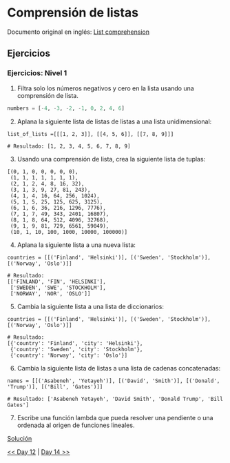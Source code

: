 # Comprensión de listas

Documento original en inglés: [List comprehension](https://github.com/Asabeneh/30-Days-Of-Python/blob/master/13_Day_List_comprehension/13_list_comprehension.md)

## Ejercicios

### Ejercicios: Nivel 1

1. Filtra solo los números negativos y cero en la lista usando una comprensión de lista.

```python
numbers = [-4, -3, -2, -1, 0, 2, 4, 6]
```

2. Aplana la siguiente lista de listas de listas a una lista unidimensional:

```
list_of_lists =[[[1, 2, 3]], [[4, 5, 6]], [[7, 8, 9]]]

# Resultado: [1, 2, 3, 4, 5, 6, 7, 8, 9]
```

3. Usando una comprensión de lista, crea la siguiente lista de tuplas:

```
[(0, 1, 0, 0, 0, 0, 0),
 (1, 1, 1, 1, 1, 1, 1),
 (2, 1, 2, 4, 8, 16, 32),
 (3, 1, 3, 9, 27, 81, 243),
 (4, 1, 4, 16, 64, 256, 1024),
 (5, 1, 5, 25, 125, 625, 3125),
 (6, 1, 6, 36, 216, 1296, 7776),
 (7, 1, 7, 49, 343, 2401, 16807),
 (8, 1, 8, 64, 512, 4096, 32768),
 (9, 1, 9, 81, 729, 6561, 59049),
 (10, 1, 10, 100, 1000, 10000, 100000)]
```

4. Aplana la siguiente lista a una nueva lista:

```
countries = [[('Finland', 'Helsinki')], [('Sweden', 'Stockholm')], [('Norway', 'Oslo')]]

# Resultado:
[['FINLAND', 'FIN', 'HELSINKI'],
 ['SWEDEN', 'SWE', 'STOCKHOLM'],
 ['NORWAY', 'NOR', 'OSLO']]
```
5. Cambia la siguiente lista a una lista de diccionarios:
```
countries = [[('Finland', 'Helsinki')], [('Sweden', 'Stockholm')], [('Norway', 'Oslo')]]

# Resultado:
[{'country': 'Finland', 'city': 'Helsinki'},
 {'country': 'Sweden', 'city': 'Stockholm'},
 {'country': 'Norway', 'city': 'Oslo'}]
```
6. Cambia la siguiente lista de listas a una lista de cadenas concatenadas:
```
names = [[('Asabeneh', 'Yetayeh')], [('David', 'Smith')], [('Donald', 'Trump')], [('Bill', 'Gates')]]

# Resultado: ['Asabeneh Yetayeh', 'David Smith', 'Donald Trump', 'Bill Gates']
```
7. Escribe una función lambda que pueda resolver una pendiente o una ordenada al origen de funciones lineales.

[Solución](01_compr_listas.py)

[<< Day 12](../12_Módulos/README.md) | [Day 14 >>](../14_Funciones_de_orden_superior/README.md)
